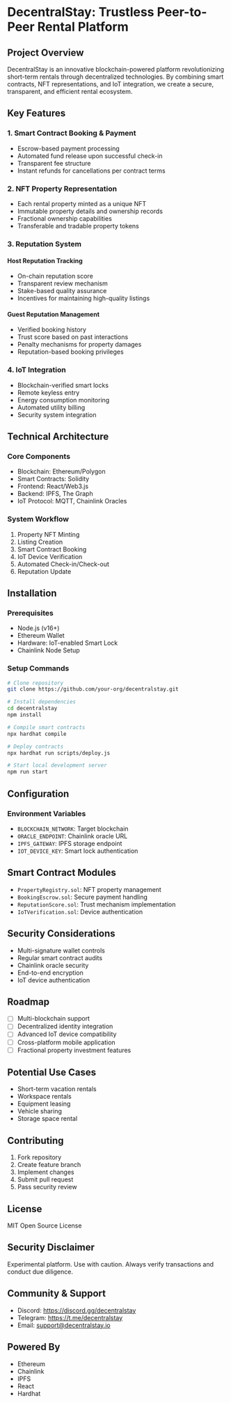 # DecentralStay: Trustless Peer-to-Peer Rental Platform

## Project Overview

DecentralStay is an innovative blockchain-powered platform revolutionizing short-term rentals through decentralized technologies. By combining smart contracts, NFT representations, and IoT integration, we create a secure, transparent, and efficient rental ecosystem.

## Key Features

### 1. Smart Contract Booking & Payment
- Escrow-based payment processing
- Automated fund release upon successful check-in
- Transparent fee structure
- Instant refunds for cancellations per contract terms

### 2. NFT Property Representation
- Each rental property minted as a unique NFT
- Immutable property details and ownership records
- Fractional ownership capabilities
- Transferable and tradable property tokens

### 3. Reputation System
#### Host Reputation Tracking
- On-chain reputation score
- Transparent review mechanism
- Stake-based quality assurance
- Incentives for maintaining high-quality listings

#### Guest Reputation Management
- Verified booking history
- Trust score based on past interactions
- Penalty mechanisms for property damages
- Reputation-based booking privileges

### 4. IoT Integration
- Blockchain-verified smart locks
- Remote keyless entry
- Energy consumption monitoring
- Automated utility billing
- Security system integration

## Technical Architecture

### Core Components
- Blockchain: Ethereum/Polygon
- Smart Contracts: Solidity
- Frontend: React/Web3.js
- Backend: IPFS, The Graph
- IoT Protocol: MQTT, Chainlink Oracles

### System Workflow
1. Property NFT Minting
2. Listing Creation
3. Smart Contract Booking
4. IoT Device Verification
5. Automated Check-in/Check-out
6. Reputation Update

## Installation

### Prerequisites
- Node.js (v16+)
- Ethereum Wallet
- Hardware: IoT-enabled Smart Lock
- Chainlink Node Setup

### Setup Commands
```bash
# Clone repository
git clone https://github.com/your-org/decentralstay.git

# Install dependencies
cd decentralstay
npm install

# Compile smart contracts
npx hardhat compile

# Deploy contracts
npx hardhat run scripts/deploy.js

# Start local development server
npm run start
```

## Configuration

### Environment Variables
- `BLOCKCHAIN_NETWORK`: Target blockchain
- `ORACLE_ENDPOINT`: Chainlink oracle URL
- `IPFS_GATEWAY`: IPFS storage endpoint
- `IOT_DEVICE_KEY`: Smart lock authentication

## Smart Contract Modules
- `PropertyRegistry.sol`: NFT property management
- `BookingEscrow.sol`: Secure payment handling
- `ReputationScore.sol`: Trust mechanism implementation
- `IoTVerification.sol`: Device authentication

## Security Considerations
- Multi-signature wallet controls
- Regular smart contract audits
- Chainlink oracle security
- End-to-end encryption
- IoT device authentication

## Roadmap
- [ ] Multi-blockchain support
- [ ] Decentralized identity integration
- [ ] Advanced IoT device compatibility
- [ ] Cross-platform mobile application
- [ ] Fractional property investment features

## Potential Use Cases
- Short-term vacation rentals
- Workspace rentals
- Equipment leasing
- Vehicle sharing
- Storage space rental

## Contributing
1. Fork repository
2. Create feature branch
3. Implement changes
4. Submit pull request
5. Pass security review

## License
MIT Open Source License

## Security Disclaimer
Experimental platform. Use with caution. Always verify transactions and conduct due diligence.

## Community & Support
- Discord: https://discord.gg/decentralstay
- Telegram: https://t.me/decentralstay
- Email: support@decentralstay.io

## Powered By
- Ethereum
- Chainlink
- IPFS
- React
- Hardhat
